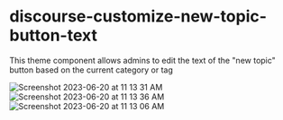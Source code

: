 # discourse-customize-new-topic-button-text

This theme component allows admins to edit the text of the "new topic" button based on the current category or tag


![Screenshot 2023-06-20 at 11 13 31 AM](https://github.com/discourse/discourse-customize-new-topic-button-text/assets/1681963/dc7dbe71-48da-4bb9-95c1-cc431aa7c707)
![Screenshot 2023-06-20 at 11 13 36 AM](https://github.com/discourse/discourse-customize-new-topic-button-text/assets/1681963/ac9ba00e-27c5-4fca-975f-46452fb80030)
![Screenshot 2023-06-20 at 11 13 06 AM](https://github.com/discourse/discourse-customize-new-topic-button-text/assets/1681963/b3dcef91-1c98-400e-9d74-6de7bf0d840b)
